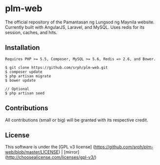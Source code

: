 plm-web
======

The official repository of the Pamantasan ng Lungsod ng Maynila website. Currently built with AngularJS, Laravel, and MySQL. Uses redis for its session, caches, and hits.

## Installation ##

	Requires PHP >= 5.5, Composer, MySQL >= 5.6, Redis => 2.6, and Bower.

	$ git clone https://github.com/srph/plm-web.git
	$ composer update
	$ php artisan migrate
	$ bower update
	
	// Optional
	$ php artisan seed

## Contributions ##

All contributions (small or big) will be granted with its respective credit.

## License ##

This software is under the [GPL v3 license] (https://github.com/srph/plm-web/blob/master/LICENSE) | [mirror] (http://choosealicense.com/licenses/gpl-v3/)
